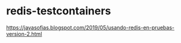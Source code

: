 # redis-testcontainers

https://javasofias.blogspot.com/2019/05/usando-redis-en-pruebas-version-2.html
